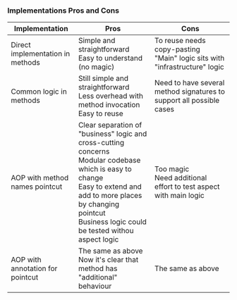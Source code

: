 ### Implementations Pros and Cons

|Implementation|Pros|Cons|
|---|---|---|
|Direct implementation in methods|Simple and straightforward <br/> Easy to understand (no magic)|To reuse needs copy-pasting <br/> "Main" logic sits with "infrastructure" logic|
|Common logic in methods|Still simple and straightforward <br/> Less overhead with method invocation <br/> Easy to reuse|Need to have several method signatures to support all possible cases|
|AOP with method names pointcut|Clear separation of "business" logic and cross-cutting concerns <br/> Modular codebase which is easy to change <br/> Easy to extend and add to more places by changing pointcut <br/> Business logic could be tested withou aspect logic|Too magic <br/> Need additional effort to test aspect with main logic|
|AOP with annotation for pointcut|The same as above <br/> Now it's clear that method has "additional" behaviour|The same as above|